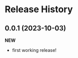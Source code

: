 Release History
===============

0.0.1 (2023-10-03)
-------------------
**NEW**
- first working release!
